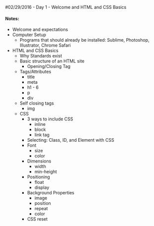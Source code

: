 #02/29/2016 - Day 1 - Welcome and HTML and CSS Basics

#### Notes:
- Welcome and expectations
- Computer Setup
    - Programs that should already be installed: Sublime, Photoshop, Illustrator, Chrome Safari
- HTML and CSS Basics
    - Why Standards exist
    - Basic structure of an HTML site
        - Opening/Closing Tag
    - Tags/Attributes
        - title
        - meta
        - h1 - 6
        - p
        - div
    - Self closing tags
        - img
    - CSS
        - 3 ways to include CSS
            - inline
            - block 
            - link tag
        - Selecting: Class, ID, and Element with CSS
        - Font
            - size
            - color
        - Dimensions
            - width
            - min-height
        - Positioning
            - float
            - display
        * Background Properties
            - image
            - position
            - repeat
            - color
        - CSS reset
